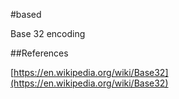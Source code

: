 #based

Base 32 encoding

##References

[https://en.wikipedia.org/wiki/Base32](https://en.wikipedia.org/wiki/Base32)